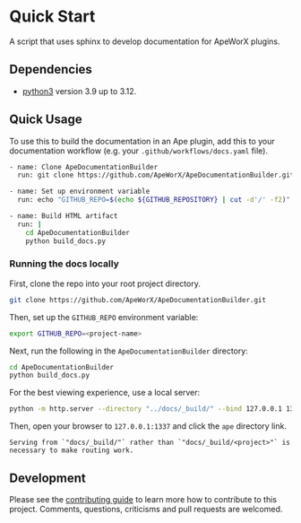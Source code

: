 # Quick Start

A script that uses sphinx to develop documentation for ApeWorX plugins.

## Dependencies

- [python3](https://www.python.org/downloads) version 3.9 up to 3.12.

## Quick Usage

To use this to build the documentation in an Ape plugin, add this to your documentation workflow (e.g. your `.github/workflows/docs.yaml` file).

```bash
- name: Clone ApeDocumentationBuilder
  run: git clone https://github.com/ApeWorX/ApeDocumentationBuilder.git

- name: Set up environment variable
  run: echo "GITHUB_REPO=$(echo ${GITHUB_REPOSITORY} | cut -d'/' -f2)" >> $GITHUB_ENV

- name: Build HTML artifact
  run: |
    cd ApeDocumentationBuilder
    python build_docs.py
```

### Running the docs locally

First, clone the repo into your root project directory.

```bash
git clone https://github.com/ApeWorX/ApeDocumentationBuilder.git
```

Then, set up the `GITHUB_REPO` environment variable:

```bash
export GITHUB_REPO=<project-name>
```

Next, run the following in the `ApeDocumentationBuilder` directory:

```bash
cd ApeDocumentationBuilder
python build_docs.py
```

For the best viewing experience, use a local server:

```bash
python -m http.server --directory "../docs/_build/" --bind 127.0.0.1 1337
```

Then, open your browser to `127.0.0.1:1337` and click the `ape` directory link.

```{note}
Serving from `"docs/_build/"` rather than `"docs/_build/<project>"` is necessary to make routing work.
```

## Development

Please see the [contributing guide](CONTRIBUTING.md) to learn more how to contribute to this project.
Comments, questions, criticisms and pull requests are welcomed.
